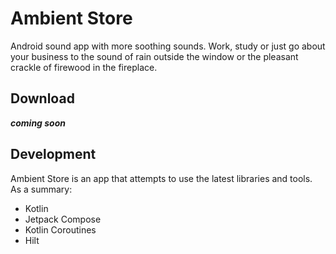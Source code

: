 # Ambient Store
Android sound app with more soothing sounds. Work, study or just go about your business to the sound of rain outside the window or the pleasant crackle of firewood in the fireplace. 

## Download
***coming soon***

## Development
Ambient Store is an app that attempts to use the latest libraries and tools. As a summary:
- Kotlin
- Jetpack Compose
- Kotlin Coroutines
- Hilt
